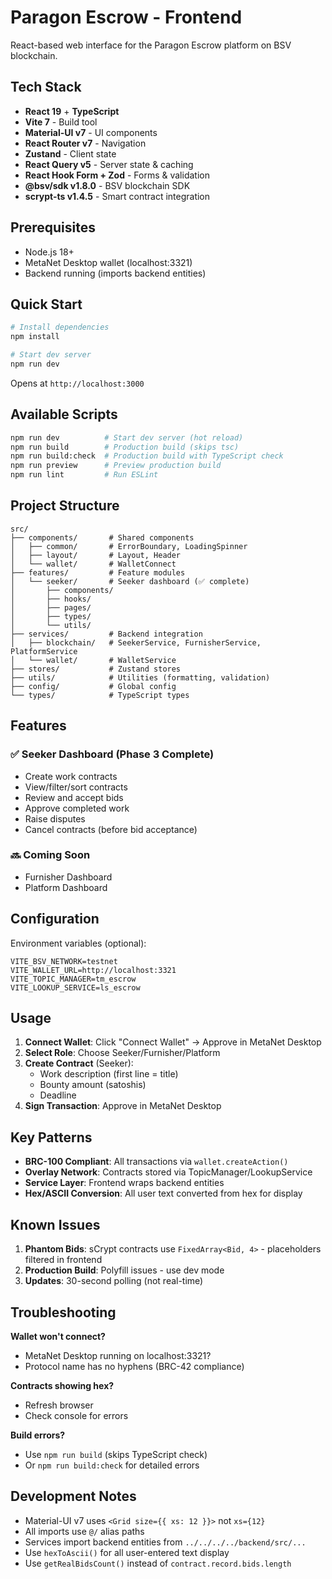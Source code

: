 # Paragon Escrow - Frontend

React-based web interface for the Paragon Escrow platform on BSV blockchain.

## Tech Stack

- **React 19** + **TypeScript**
- **Vite 7** - Build tool
- **Material-UI v7** - UI components
- **React Router v7** - Navigation
- **Zustand** - Client state
- **React Query v5** - Server state & caching
- **React Hook Form + Zod** - Forms & validation
- **@bsv/sdk v1.8.0** - BSV blockchain SDK
- **scrypt-ts v1.4.5** - Smart contract integration

## Prerequisites

- Node.js 18+
- MetaNet Desktop wallet (localhost:3321)
- Backend running (imports backend entities)

## Quick Start

```bash
# Install dependencies
npm install

# Start dev server
npm run dev
```

Opens at `http://localhost:3000`

## Available Scripts

```bash
npm run dev          # Start dev server (hot reload)
npm run build        # Production build (skips tsc)
npm run build:check  # Production build with TypeScript check
npm run preview      # Preview production build
npm run lint         # Run ESLint
```

## Project Structure

```
src/
├── components/       # Shared components
│   ├── common/       # ErrorBoundary, LoadingSpinner
│   ├── layout/       # Layout, Header
│   └── wallet/       # WalletConnect
├── features/         # Feature modules
│   └── seeker/       # Seeker dashboard (✅ complete)
│       ├── components/
│       ├── hooks/
│       ├── pages/
│       ├── types/
│       └── utils/
├── services/         # Backend integration
│   ├── blockchain/   # SeekerService, FurnisherService, PlatformService
│   └── wallet/       # WalletService
├── stores/           # Zustand stores
├── utils/            # Utilities (formatting, validation)
├── config/           # Global config
└── types/            # TypeScript types
```

## Features

### ✅ Seeker Dashboard (Phase 3 Complete)

- Create work contracts
- View/filter/sort contracts
- Review and accept bids
- Approve completed work
- Raise disputes
- Cancel contracts (before bid acceptance)

### 🔜 Coming Soon

- Furnisher Dashboard
- Platform Dashboard

## Configuration

Environment variables (optional):

```env
VITE_BSV_NETWORK=testnet
VITE_WALLET_URL=http://localhost:3321
VITE_TOPIC_MANAGER=tm_escrow
VITE_LOOKUP_SERVICE=ls_escrow
```

## Usage

1. **Connect Wallet**: Click "Connect Wallet" → Approve in MetaNet Desktop
2. **Select Role**: Choose Seeker/Furnisher/Platform
3. **Create Contract** (Seeker):
   - Work description (first line = title)
   - Bounty amount (satoshis)
   - Deadline
4. **Sign Transaction**: Approve in MetaNet Desktop

## Key Patterns

- **BRC-100 Compliant**: All transactions via `wallet.createAction()`
- **Overlay Network**: Contracts stored via TopicManager/LookupService
- **Service Layer**: Frontend wraps backend entities
- **Hex/ASCII Conversion**: All user text converted from hex for display

## Known Issues

1. **Phantom Bids**: sCrypt contracts use `FixedArray<Bid, 4>` - placeholders filtered in frontend
2. **Production Build**: Polyfill issues - use dev mode
3. **Updates**: 30-second polling (not real-time)

## Troubleshooting

**Wallet won't connect?**
- MetaNet Desktop running on localhost:3321?
- Protocol name has no hyphens (BRC-42 compliance)

**Contracts showing hex?**
- Refresh browser
- Check console for errors

**Build errors?**
- Use `npm run build` (skips TypeScript check)
- Or `npm run build:check` for detailed errors

## Development Notes

- Material-UI v7 uses `<Grid size={{ xs: 12 }}>` not `xs={12}`
- All imports use `@/` alias paths
- Services import backend entities from `../../../../backend/src/...`
- Use `hexToAscii()` for all user-entered text display
- Use `getRealBidsCount()` instead of `contract.record.bids.length`
